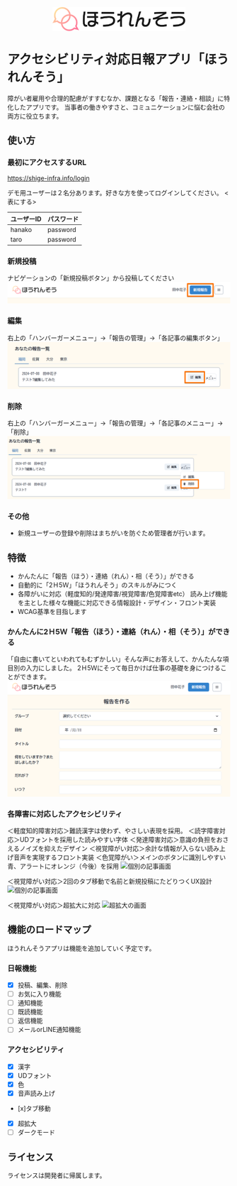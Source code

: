 
<p align="center">
    <img src="public/images/hourensou_logo.svg" alt="ほうれんそうアプリ" width="300">
</p>


# アクセシビリティ対応日報アプリ「ほうれんそう」

障がい者雇用や合理的配慮がすすむなか、課題となる「報告・連絡・相談」に特化したアプリです。
当事者の働きやすさと、コミュニケーションに悩む会社の両方に役立ちます。

## 使い方

### 最初にアクセスするURL
https://shige-infra.info/login

デモ用ユーザーは２名分あります。好きな方を使ってログインしてください。
<表にする>

| ユーザーID | パスワード |
| ---------- | ---------- |
| hanako     | password   |
| taro       | password   |

### 新規投稿
ナビゲーションの「新規投稿ボタン」から投稿してください
![新規投稿](public/DocumentImages/createImage.png)

### 編集
右上の「ハンバーガーメニュー」→「報告の管理」→「各記事の編集ボタン」
![編集](public/DocumentImages/editImage.png)

### 削除
右上の「ハンバーガーメニュー」→「報告の管理」→「各記事のメニュー」→「削除」
![編集](public/DocumentImages/deleteImage.png)

### その他
- 新規ユーザーの登録や削除はまちがいを防ぐため管理者が行います。


## 特徴
- かんたんに「報告（ほう）・連絡（れん）・相（そう）」ができる
- 自動的に「2Ｈ5Ｗ」「ほうれんそう」のスキルがみにつく
- 各障がいに対応（軽度知的/発達障害/視覚障害/色覚障害etc）
読み上げ機能を主とした様々な機能に対応できる情報設計・デザイン・フロント実装
- WCAG基準を目指します

### かんたんに2Ｈ5Ｗ「報告（ほう）・連絡（れん）・相（そう）」ができる

「自由に書いてといわれてもむずかしい」そんな声にお答えして、かんたんな項目別の入力にしました。
2Ｈ5Ｗにそって毎日かけば仕事の基礎を身につけることができます。
![2H5Wにそった報告連絡相談ができる入力画面](public/DocumentImages/easyImage.png)

### 各障害に対応したアクセシビリティ

＜軽度知的障害対応＞難読漢字は使わず、やさしい表現を採用。
＜読字障害対応＞UDフォントを採用した読みやすい字体
＜発達障害対応＞意識の負担をおさえるノイズを抑えたデザイン
＜視覚障がい対応＞余計な情報が入らない読み上げ音声を実現するフロント実装
＜色覚障がい＞メインのボタンに識別しやすい青、アラートにオレンジ（今後）を採用
![個別の記事画面]((public/DocumentImages/main_img.png))

＜視覚障がい対応＞2回のタブ移動で名前と新規投稿にたどりつくUX設計
![個別の記事画面]((public/DocumentImages/main_img.png))

＜視覚障がい対応＞超拡大に対応
![超拡大の画面]((public/DocumentImages/kakudai_image.png))


## 機能のロードマップ

ほうれんそうアプリは機能を追加していく予定です。

### 日報機能

- [x] 投稿、編集、削除
- [ ] お気に入り機能
- [ ] 通知機能
- [ ] 既読機能
- [ ] 返信機能
- [ ] メールorLINE通知機能

### アクセシビリティ

- [x] 漢字
- [x] UDフォント
- [x] 色
- [x] 音声読み上げ
- [x]タブ移動
- [x] 超拡大
- [ ] ダークモード

## ライセンス

ライセンスは開発者に帰属します。
